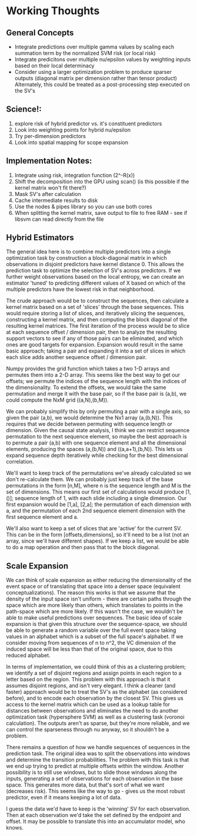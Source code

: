 Working Thoughts
====

General Concepts
---

* Integrate predictions over multiple gamma values by scaling each summation term by the normalized SVM risk (or local risk)
* Integrate predicitons over multiple nu/epsilon values by weighting inputs based on their local determinacy
* Consider using a larger optimization problem to produce sparser outputs (diagonal matrix per dimension rather than tensor product)
  Alternately, this could be treated as a post-processing step executed on the SV's


Science!:
---

1. explore risk of hybrid predictor vs. it's constituent predictors
2. Look into weighting points for hybrid nu/epsilon
3. Try per-dimension predictors
4. Look into spatial mapping for scope expansion


Implementation Notes:
---

1. Integrate using risk, integration function (2^-R(x))
2. Shift the decomposition into the GPU using scan()  (is this possible if the kernel matrix won't fit there?)
3. Mask SV's after calculation
4. Cache intermediate results to disk
5. Use the nodes & pipes library so you can use both cores
6. When splitting the kernel matrix, save output to file to free RAM - see if libsvm can read directly from the file


Hybrid Estimators
---

The general idea here is to combine multiple predictors into a single optimization task by construction
a block-diagonal matrix in which observations in disjoint predictors have kernel distance 0.  This allows the
prediction task to optimize the selection of SV's across predictors.  If we further weight observations based
on the local entropy, we can create an estimator 'tuned' to predicting different values of X based on which
of the multiple predictors have the lowest risk in that neighborhood.

The crude approach would be to construct the sequences, then calculate a kernel matrix based on a set of
'slices' through the base sequences.  This would require storing a list of slices, and iteratively 
slicing the sequences, constructing a kernel matrix, and then computing the block diagonal of the resulting
kernel matrices.  The first iteration of the process would be to slice at each sequence offset / dimension pair,
then to analyze the resulting support vectors to see if any of those pairs can be eliminated, and which ones
are good targets for expansion.  Expansion would result in the same basic approach; taking a pair and expanding
it into a set of slices in which each slice adds another sequence offset / dimension pair.

Numpy provides the grid function which takes a two 1-D arrays and permutes them into a 2-D array.  This seems like 
the best way to get our offsets; we permute the indices of the sequence length with the indices of the
dimensionality. To extend the offsets, we would take the same permutation and merge it with the base pair, so if
the base pair is (a,b), we could compute the NxM grid ((a,N),(b,M)).

We can probably simplify this by only permuting a pair with a single axis, so given the pair (a,b), we would 
determine the Nx1 array (a,(b,N)).  This requires that we decide between permuting with sequence length or
dimension.  Given the causal state analysis, I think we can restrict sequence permutation to the next sequence
element, so maybe the best approach is to permute a pair (a,b) with one sequence element and all the dimensional
elements, producing the spaces (a,(b,N)) and ((a,a+1),(b,N)).  This lets us expand sequence depth iteratively
while checking for the best dimensional correlation.

We'll want to keep track of the permutations we've already calculated so we don't re-calculate them.  We can
probably just keep track of the base permutations in the form [n,M], where n is the sequence length and M
is the set of dimensions.  This means our first set of calculations would produce [1,()]; sequence length
of 1, with each slide including a single dimension.  Our first expansion would be [1,a], [2,a]; the permutation
of each dimension with a, and the permutation of each 2nd sequence element dimension with the first sequence element 
and a.

We'll also want to keep a set of slices that are 'active' for the current SV.  This can be in the form
[offsets,dimensions], so it'll need to be a list (not an array, since we'll have different shapes).  If we
keep a list, we would be able to do a map operation and then pass that to the block diagonal.


Scale Expansion
---
We can think of scale expansion as either reducing the dimensionality of the event space or of translating that space
into a denser space (equivalent conceptualizations).  The reason this works is that we assume that the density of the
input space isn't uniform - there are certain paths through the space which are more likely than others, which translates
to points in the path-space which are more likely.  If this wasn't the case, we wouldn't be able to make useful
predictions over sequences.  The basic idea of scale expansion is that given this structure over the sequence-space,
we should be able to generate a random variable over the full event space taking values in an alphabet which is a 
subset of the full space's alphabet.  If we consider moving from sequences of n to n^2, the VC dimension of the induced
space will be less than that of the original space, due to this reduced alphabet.

In terms of implementation, we could think of this as a clustering problem; we identify a set of disjoint regions
and assign points in each region to a letter based on the region.  This problem with this approach is that it assumes
disjoint regions, and isn't very elegant.  I think a cleaner (and faster) approach would be to treat the SV's as 
the alphabet (as considered before), and to encode each observation by the closest SV. This gives us access to the
kernel matrix which can be used as a lookup table for distances between observations and eliminates the need to do 
another optimization task (hypersphere SVM) as well as a clustering task (voronoi calculation).  The outputs aren't
as sparse, but they're more reliable, and we can control the sparseness through nu anyway, so it shouldn't be a problem.

There remains a question of how we handle sequences of sequences in the prediction task.  The original idea was to 
split the observations into windows and determine the transition probabilities.  The problem with this task is that 
we end up trying to predict at multiple offsets within the window. Another possibility is to still use windows, but
to slide those windows along the inputs, generating a set of observations for each observation in the base space.
This generates more data, but that's sort of what we want (decreases risk).  This seems like the way to go - gives
us the most robust predictor, even if it means keeping a lot of data.

I guess the data we'd have to keep is the 'winning' SV for each observation. Then at each observation we'd take
the set defined by the endpoint and offset.  It may be possible to translate this into an accumulator model, who knows.
